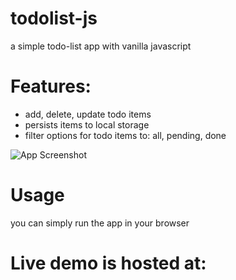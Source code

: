 # todolist-js
a simple todo-list app with vanilla javascript



# Features:
- add, delete, update todo items
- persists items to local storage
- filter options for todo items to: all, pending, done


![App Screenshot](https://i.ibb.co/ccxMbgt/screenshot.png)



# Usage
you can simply run the app in your browser


# Live demo is hosted at:


